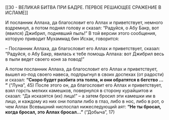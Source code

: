 [[30 - ВЕЛИКАЯ БИТВА ПРИ БАДРЕ. ПЕРВОЕ РЕШАЮЩЕЕ СРАЖЕНИЕ В ИСЛАМЕ]]

И посланник Аллаха, да благословит его Аллах и приветствует, немного вздремнул, а потом поднял голову и сказал: “Радуйся, о Абу Бакр, вот (явился) Джибрил, поднявший пыль!” В той версии этого сообщения, которую приводит Мухаммад бин Исхак, говорится:

– Посланник Аллаха, да благословит его Аллах и приветствует, сказал: “Радуйся, о Абу Бакр, явилась к тебе помощь Аллаха: вот Джибрил весь в пыли ведет своего коня за повод!”

А потом посланник Аллаха, да благословит его Аллах и приветствует, вышел из-под своего навеса, подпрыгнул в своих доспехах (от радости) и сказал: **“Скоро будет разбита эта толпа, и они обратятся в бегство … ”** (“Луна”, 45) После этого он, да благословит его Аллах и приветствует, взял горсть мелких камешков, повернулся в сторону курайшитов и сказал: “Да исказятся (их) лица!” – а затем бросил эти камешки им в лицо, и каждому из них они попали либо в глаз, либо в нос, либо в рот, о чем Аллах Всевышний ниспослал нижеследующий аят: **“Не ты бросал, когда бросал, это Аллах бросал…”** (“Добыча”, 17)


